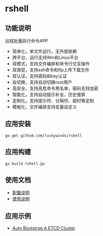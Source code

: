 # rshell

## 功能说明

远程批量执行命令APP

- 简单化，单文件运行，无外部依赖
- 跨平台，运行支持Win和Linux平台
- 双模式，支持文件编排和命令行交互操作
- 双类型，支持ssh命令和ftp上传下载文件
- 双认证，支持密码和key认证
- 自切换，支持自动切换root用户
- 高安全，支持高危命令黑名单，密码支持加密
- 智能化，支持自动提示补全，历史搜索
- 定制化，支持提示符、分隔符、超时等定制
- 模板化，文件编排支持变量自定义

## 应用安装

```
go get github.com/luckywinds/rshell
```

## 应用构建

```
go build rshell.go
```

## 使用文档

- [配置说明](docs/config.md)
- [使用说明](docs/usage.md)

## 应用示例

- [Auto Bootstrap A ETCD Cluster](apps/bootstrap-etcd-cluster/README.md)
